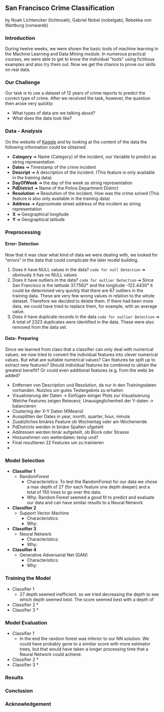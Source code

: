 ## San Francisco Crime Classification
 by Noah Lichtencker (lichtnoah), Gabriel Nobel (nobelgab), Rebekka von Wartburg (vonwareb)

### Introduction
During twelve weeks, we were shown the basic tools of machine learning in the Machine Learning and
Data Mining module. In numerous practical courses, we were able to get to know the individual
"tools" using fictitious examples and also try them out. Now we get the chance to prove our skills
on real data.

### Our Challenge
Our task is to use a dataset of 12 years of crime reports to predict the correct type of crime.
After we received the task, however, the question then arose very quickly:
* What types of data are we talking about?
* What does the data look like?


### Data - Analysis

On the website of  [Kaggle](https://www.kaggle.com/competitions/sf-crime/ "kaggle") and by looking at the content of the data the following information could be obtained:

* **Category** &#10132; Name (Category) of the incident, our Variable to predict as string representation
* **Dates** &#10132;  Timestamp of the crime incident
* **Descript** &#10132; A description of the incident. (This feature is only available in the training data)
* **DayOfWeek** &#10132; the day of the week as string representation
* **PdDistrict** &#10132; Name of the Police Department District
* **Resolution** &#10132; Resolution of the incident. How was the crime solved (This feature is also only available in the training data)
* **Address** &#10132; Approximate street address of the incident as string representation
* **X** &#10132; Geographical longitude
* **Y** &#10132; Geographical latitude


### Preprocessing

#### Error- Detection
Now that it was clear what kind of data we were dealing with, we looked for "errors" in the data that could complicate the later model building.
1. Does it have NULL values in the data?
``code for null Detection``
&#10132; obviously it has no NULL values
2. Does it have outliers in the data?
``code for outlier Detection``
 &#10132; Since San Francisco is the latitude 37.7562° and the longitude -122.4430° it could be determined very quickly that there are 67 outliers in the training data.
These are very few wrong values in relation to the whole dataset. Therefore we decided to delete them.
If there had been more data, we could have tried to replace them, for example, with an average value.
3. Does it have duplicate records in the data
``code for outlier Detection``
&#10132; A total of 2323 duplicates were identified in the data. These were also removed from the data set.

#### Data- Preparing
Since we learned from class that a classifier can only deal with numerical values, we now tried to convert the individual features into clever numerical values.
But what are suitable numerical values? Can features be split up to extract new features?
Should individual features be combined to obtain the greatest benefit?
Or could even additional features (e.g. from the web) be added?

* Entfernen von Description und Resolution, da nur in den Trainingsdaten vorhanden.
Nutzlos um gutes Testergebnis zu erhalten
* Visualisierung der Daten -> Einfügen einiger Plots zur Visualisierung
Welche Features zeigen Relevanz; Unausgeglichenheit der Y-daten -> balancieren
* Clustering der X-Y Daten (KMeans)
* Aussplitten der Dates in year, month, quarter, hour, minute
* Zusätzliches binäres Feature ob Wochentag oder am Wochenende
* PdDistricts werden in binäre Spalten ufgeteilt
* Addressen werden binär aufgeteilt, ob Block oder Strasse
* Hinzunehmen von wetterdaten: temp und?
* Final resultieren 22 Features um zu trainieren
* 


### Model Selection
* **Classifier 1**
  * RandomForest
    * Characteristics: To test the RandomForest for our data we chose a max depth of 27 (for each feature one depth deeper) and a total of 150 trees to go over the data.
    * Why: Random Forest seemed a good fit to predict and evaluate our data and can have similar results to a Neural Network
* **Classifier 2** 
  * Support Vector Machine
    * Characteristics:
    * Why:
* **Classifier 3**
  * Neural Network
    * Characteristics:
    * Why:
* **Classifier 4**
  * Generative Adversarial Net (GAN)
    * Characteristics:
    * Why:
  
### Training the Model

* Classifier 1
  * 27 depth seemed inefficient. so we tried decreasing the depth to see which depth seemed best. The score seemed best with a depth of 
* Classifier 2
  * 
* Classifier 3
  * 

### Model Evaluation

* Classifier 1
  * In the end the random forest was inferior to our NN solution. We could have probably gone to a similiar score with more estimator trees, but that would have taken a longer processing time that a Neural Network could achieve.
* Classifier 2
  * 
* Classifier 3
  * 


### Results    

### Conclusion

### Acknowledgement
